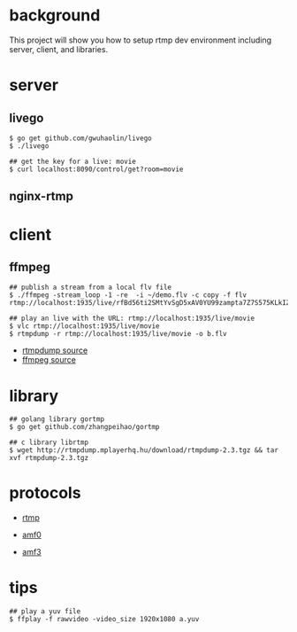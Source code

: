 # background

This project will show you how to setup rtmp dev environment including server, client, and libraries.

# server

## livego

```shell
$ go get github.com/gwuhaolin/livego
$ ./livego

## get the key for a live: movie
$ curl localhost:8090/control/get?room=movie

```



## nginx-rtmp

# client

## ffmpeg

```shell
## publish a stream from a local flv file
$ ./ffmpeg -stream_loop -1 -re  -i ~/demo.flv -c copy -f flv rtmp://localhost:1935/live/rfBd56ti2SMtYvSgD5xAV0YU99zampta7Z7S575KLkIZ9PYk

## play an live with the URL: rtmp://localhost:1935/live/movie
$ vlc rtmp://localhost:1935/live/movie
$ rtmpdump -r rtmp://localhost:1935/live/movie -o b.flv

```

* [rtmpdump source](http://rtmpdump.mplayerhq.hu/download/)
* [ffmpeg source](https://ffmpeg.org/download.html#releases)

# library

``` shell
## golang library gortmp
$ go get github.com/zhangpeihao/gortmp

## c library librtmp
$ wget http://rtmpdump.mplayerhq.hu/download/rtmpdump-2.3.tgz && tar xvf rtmpdump-2.3.tgz

```

# protocols

* [rtmp](https://www.adobe.com/devnet/rtmp.html)

* [amf0](http://download.macromedia.com/pub/labs/amf/amf0_spec_121207.pdf)

* [amf3](http://download.macromedia.com/pub/labs/amf/amf3_spec_121207.pdf)

# tips

```shell
## play a yuv file
$ ffplay -f rawvideo -video_size 1920x1080 a.yuv


```

